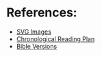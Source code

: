 # References:
- [SVG Images](https://github.com/free-icons/free-icons/tree/master)
- [Chronological Reading Plan](https://github.com/khornberg/readingplans)
- [Bible Versions](https://github.com/scrollmapper/bible_databases/tree/master/sources)
